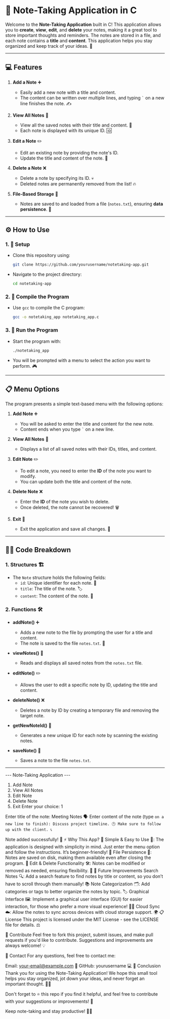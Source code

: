 # 📝 Note-Taking Application in C

Welcome to the **Note-Taking Application** built in C! This application allows you to **create**, **view**, **edit**, and **delete** your notes, making it a great tool to store important thoughts and reminders. The notes are stored in a file, and each note contains a **title** and **content**. This application helps you stay organized and keep track of your ideas. 🌟

---

## 💻 Features

1. **Add a Note** ➕
    - Easily add a new note with a title and content.
    - The content can be written over multiple lines, and typing `` ` `` on a new line finishes the note. ✍️

2. **View All Notes** 👀
    - View all the saved notes with their title and content. 📜
    - Each note is displayed with its unique ID. 🆔

3. **Edit a Note** ✏️
    - Edit an existing note by providing the note's ID.
    - Update the title and content of the note. 📝

4. **Delete a Note** ❌
    - Delete a note by specifying its ID. 💀
    - Deleted notes are permanently removed from the list! 🔥

5. **File-Based Storage** 📂
    - Notes are saved to and loaded from a file (`notes.txt`), ensuring **data persistence**. 💾

---

## ⚙️ How to Use

### 1. 🏁 Setup
   - Clone this repository using:
     ```bash
     git clone https://github.com/yourusername/notetaking-app.git
     ```

   - Navigate to the project directory:
     ```bash
     cd notetaking-app
     ```

### 2. 🔨 Compile the Program
   - Use `gcc` to compile the C program:
     ```bash
     gcc -o notetaking_app notetaking_app.c
     ```

### 3. 🚀 Run the Program
   - Start the program with:
     ```bash
     ./notetaking_app
     ```

   - You will be prompted with a menu to select the action you want to perform. 🎮

---

## 📋 Menu Options

The program presents a simple text-based menu with the following options:

1. **Add Note** ➕
    - You will be asked to enter the title and content for the new note.
    - Content ends when you type `` ` `` on a new line.

2. **View All Notes** 👀
    - Displays a list of all saved notes with their IDs, titles, and content.

3. **Edit Note** ✏️
    - To edit a note, you need to enter the **ID** of the note you want to modify.
    - You can update both the title and content of the note.

4. **Delete Note** ❌
    - Enter the **ID** of the note you wish to delete.
    - Once deleted, the note cannot be recovered! 🗑️

5. **Exit** 🚪
    - Exit the application and save all changes. 📴

---

## 🧑‍💻 Code Breakdown

### 1. **Structures** 🏗️
   - The `Note` structure holds the following fields:
     - `id`: Unique identifier for each note. 🎫
     - `title`: The title of the note. 🏷️
     - `content`: The content of the note. 📄

### 2. **Functions** 🛠️

- **addNote()** ➕
    - Adds a new note to the file by prompting the user for a title and content.
    - The note is saved to the file `notes.txt`. 💾

- **viewNotes()** 👀
    - Reads and displays all saved notes from the `notes.txt` file.

- **editNote()** ✏️
    - Allows the user to edit a specific note by ID, updating the title and content.

- **deleteNote()** ❌
    - Deletes a note by ID by creating a temporary file and removing the target note.

- **getNewNoteId()** 🔢
    - Generates a new unique ID for each note by scanning the existing notes.

- **saveNote()** 💾
    - Saves a note to the file `notes.txt`.

---


--- Note-Taking Application ---
1. Add Note
2. View All Notes
3. Edit Note
4. Delete Note
5. Exit
Enter your choice: 1

Enter title of the note: Meeting Notes 🗣️
Enter content of the note (type ` on a new line to finish):
Discuss project timeline. 🕒
Make sure to follow up with the client. 📞
`

Note added successfully! 🎉
⚡ Why This App? 🚀
Simple & Easy to Use 🎯: The application is designed with simplicity in mind. Just enter the menu option and follow the instructions. It’s beginner-friendly! 👶
File Persistence 💾: Notes are saved on disk, making them available even after closing the program. 📂
Edit & Delete Functionality 🛠️: Notes can be modified or removed as needed, ensuring flexibility. 🔄
🚀 Future Improvements
Search Notes 🔍: Add a search feature to find notes by title or content, so you don’t have to scroll through them manually! 📚
Note Categorization 🗂️: Add categories or tags to better organize the notes by topic. 🏷️
Graphical Interface 🖼️: Implement a graphical user interface (GUI) for easier interaction, for those who prefer a more visual experience! 👨‍💻
Cloud Sync ☁️: Allow the notes to sync across devices with cloud storage support. 🌍
📋 License
This project is licensed under the MIT License - see the LICENSE file for details. ⚖️

💬 Contribute
Feel free to fork this project, submit issues, and make pull requests if you'd like to contribute. Suggestions and improvements are always welcome! 💡

📧 Contact
For any questions, feel free to contact me:

Email: your-email@example.com 📧
GitHub: yourusername 💻
🎉 Conclusion
Thank you for using the Note-Taking Application! We hope this small tool helps you stay organized, jot down your ideas, and never forget an important thought. 📓✨

Don't forget to ⭐️ this repo if you find it helpful, and feel free to contribute with your suggestions or improvements! 🚀

Keep note-taking and stay productive! 💪🌟

